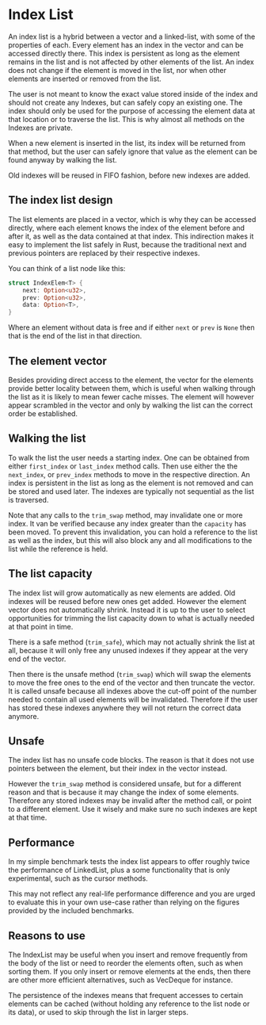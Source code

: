 # Index List

An index list is a hybrid between a vector and a linked-list, with some of the properties of each. Every element has an index in the vector and can be accessed directly there. This index is persistent as long as the element remains in the list and is not affected by other elements of the list. An index does not change if the element is moved in the list, nor when other elements are inserted or removed from the list.

The user is not meant to know the exact value stored inside of the index and should not create any Indexes, but can safely copy an existing one. The index should only be used for the purpose of accessing the element data at that location or to traverse the list. This is why almost all methods on the Indexes are private.

When a new element is inserted in the list, its index will be returned from that method, but the user can safely ignore that value as the element can be found anyway by walking the list.

Old indexes will be reused in FIFO fashion, before new indexes are added.

## The index list design

The list elements are placed in a vector, which is why they can be accessed directly, where each element knows the index of the element before and after it, as well as the data contained at that index. This indirection makes it easy to implement the list safely in Rust, because the traditional next and previous pointers are replaced by their respective indexes.

You can think of a list node like this:
```rust
struct IndexElem<T> {
	next: Option<u32>,
	prev: Option<u32>,
	data: Option<T>,
}
```
Where an element without data is free and if either `next` or `prev` is `None` then that is the end of the list in that direction.

## The element vector

Besides providing direct access to the element, the vector for the elements provide better locality between them, which is useful when walking through the list as it is likely to mean fewer cache misses. The element will however appear scrambled in the vector and only by walking the list can the correct order be established.

## Walking the list

To walk the list the user needs a starting index. One can be obtained from either `first_index` or `last_index` method calls. Then use either the the `next_index`, or `prev_index` methods to move in the respective direction. An index is persistent in the list as long as the element is not removed and can be stored and used later. The indexes are typically not sequential as the list is traversed.

Note that any calls to the `trim_swap` method, may invalidate one or more index. It van be verified because any index greater than the `capacity` has been moved. To prevent this invalidation, you can hold a reference to the list as well as the index, but this will also block any and all modifications to the list while the reference is held.

## The list capacity

The index list will grow automatically as new elements are added. Old indexes will be reused before new ones get added. However the element vector does not automatically shrink. Instead it is up to the user to select opportunities for trimming the list capacity down to what is actually needed at that point in time.

There is a safe method (`trim_safe`), which may not actually shrink the list at all, because it will only free any unused indexes if they appear at the very end of the vector.

Then there is the unsafe method (`trim_swap`) which will swap the elements to move the free ones to the end of the vector and then truncate the vector. It is called unsafe because all indexes above the cut-off point of the number needed to contain all used elements will be invalidated. Therefore if the user has stored these indexes anywhere they will not return the correct data anymore.

## Unsafe

The index list has no unsafe code blocks. The reason is that it does not use pointers between the element, but their index in the vector instead.

However the `trim_swap` method is considered unsafe, but for a different reason and that is because it may change the index of some elements. Therefore any stored indexes may be invalid after the method call, or point to a different element. Use it wisely and make sure no such indexes are kept at that time.

## Performance

In my simple benchmark tests the index list appears to offer roughly twice the performance of LinkedList, plus a some functionality that is only experimental, such as the cursor methods.

This may not reflect any real-life performance difference and you are urged to evaluate this in your own use-case rather than relying on the figures provided by the included benchmarks.

## Reasons to use

The IndexList may be useful when you insert and remove frequently from the body of the list or need to reorder the elements often, such as when sorting them. If you only insert or remove elements at the ends, then there are other more efficient alternatives, such as VecDeque for instance.

The persistence of the indexes means that frequent accesses to certain elements can be cached (without holding any reference to the list node or its data), or used to skip through the list in larger steps.
